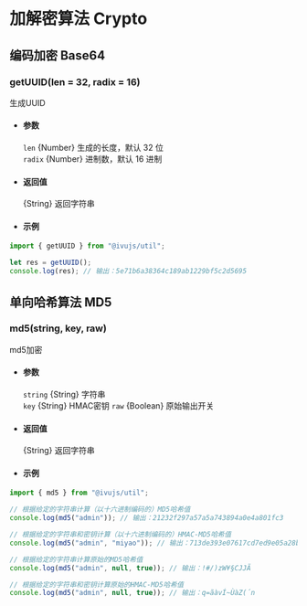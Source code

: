 # 加解密算法 Crypto

## 编码加密 Base64

### getUUID(len = 32, radix = 16)

生成UUID

- #### 参数

  `len` {Number} 生成的长度，默认 32 位  
  `radix` {Number} 进制数，默认 16 进制

- #### 返回值

  {String} 返回字符串

- #### 示例

```javascript
import { getUUID } from "@ivujs/util";

let res = getUUID();
console.log(res); // 输出：5e71b6a38364c189ab1229bf5c2d5695
```

## 单向哈希算法 MD5

### md5(string, key, raw)

md5加密

- #### 参数

  `string` {String} 字符串  
  `key` {String} HMAC密钥
  `raw` {Boolean} 原始输出开关

- #### 返回值

  {String} 返回字符串

- #### 示例

```javascript
import { md5 } from "@ivujs/util";

// 根据给定的字符串计算（以十六进制编码的）MD5哈希值
console.log(md5("admin")); // 输出：21232f297a57a5a743894a0e4a801fc3

// 根据给定的字符串和密钥计算（以十六进制编码的）HMAC-MD5哈希值
console.log(md5("admin", "miyao")); // 输出：713de393e07617cd7ed9e05a28b4876e

// 根据给定的字符串计算原始的MD5哈希值
console.log(md5("admin", null, true)); // 输出：!#/)zW¥§CJJÃ

// 根据给定的字符串和密钥计算原始的HMAC-MD5哈希值
console.log(md5("admin", null, true)); // 输出：q=ãàvÍ~ÙàZ(´n
```
